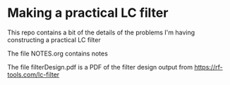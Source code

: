 # Making a practical LC filter

This repo contains a bit of the details of the problems I'm having constructing a practical LC filter

The file NOTES.org contains notes

The file filterDesign.pdf is a PDF of the filter design output from https://rf-tools.com/lc-filter

